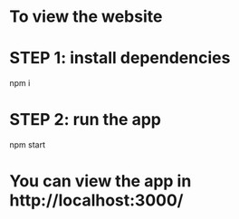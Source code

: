 # To view the website

# STEP 1: install dependencies
npm i 
# STEP 2: run the app
npm start

# You can view the app in http://localhost:3000/
